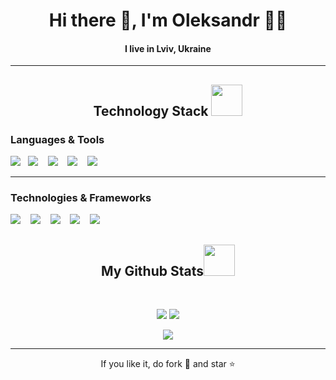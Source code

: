 <h1 align='center'> Hi there 👋, I'm Oleksandr  👨‍💻 </h1>
<h4 align='center'>I live in Lviv, Ukraine</h4>
<hr>
<h2 align="center">Technology Stack <img src="https://github.com/ritik307/ritik307/blob/main/images/laptop.gif" width="50"></h2>

<h3 >Languages & Tools</h5>
<p >
  
  <img src="https://img.shields.io/badge/JavaScript-F7DF1E?style=for-the-badge&logo=javascript&logoColor=black" />&nbsp;&nbsp;
  <img src="https://img.shields.io/badge/-C-brightgreen?style=for-the-badge&logo=C&logoColor=%23A8B9CC&color=grey" /> &nbsp;&nbsp;
  <img src="https://img.shields.io/badge/-C%2B%2B-brightgreen?style=for-the-badge&logo=C%2B%2B&logoColor=white&color=%2300599C"> &nbsp;&nbsp;
  <img src="https://img.shields.io/badge/-C%23-brightgreen?style=for-the-badge&logo=csharp&logoColor=white&color=%2377216F"> &nbsp;&nbsp;
  <img src="https://img.shields.io/badge/microsoft_sql_server-%23CC2927?style=for-the-badge&logo=microsoft-sql-server">&nbsp;&nbsp;

</p>

<hr>
<h3 >Technologies & Frameworks</h5>
<p>
    <img src="https://img.shields.io/badge/-ASP.NET-brightgreen?style=for-the-badge&logo=dotnet&logoColor=white&color=%2377216F"/> &nbsp;&nbsp;
    <img src="https://img.shields.io/badge/html5%20-%23e34f26.svg?&style=for-the-badge&logo=html5&logoColor=white" /> &nbsp;&nbsp;
    <img src="https://img.shields.io/badge/CSS3-1572B6?&style=for-the-badge&logo=css3&logoColor=white" /> &nbsp;&nbsp;
    <img src="https://img.shields.io/badge/Bootstrap-563D7C?style=for-the-badge&logo=bootstrap&logoColor=white"> &nbsp;&nbsp;
    <img src="https://img.shields.io/badge/-Entity_Framework-%2377216F?style=for-the-badge&logoColor=white"> &nbsp;&nbsp;
</p>
<h2 align="center">
  My Github Stats<img src="https://media.giphy.com/media/VgCDAzcKvsR6OM0uWg/giphy.gif" width="50">
</h2>
 
<br>

<p align = "center">
  <img  src = "https://github-readme-stats.vercel.app/api?username=fire-sleg&show_icons=true&theme=radical&line_height=27">
  <img src = "https://github-readme-stats.vercel.app/api/top-langs/?username=fire-sleg&hide=html,css&theme=radical">
</p>

<p align = "center">
 <img  src="https://github-readme-streak-stats.herokuapp.com/?user=fire-sleg&show_icons=true&locale=en&layout=compact&theme=radical&line_height=0" />
</p> 

<hr>
<p align="center">If you like it, do fork 🍴 and star ⭐</p>
